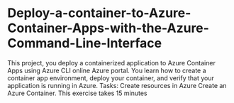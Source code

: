 # Deploy-a-container-to-Azure-Container-Apps-with-the-Azure-Command-Line-Interface
This project, you deploy a containerized application to Azure Container Apps using Azure CLI online Azure portal. You learn how to create a container app environment, deploy your container, and verify that your application is running in Azure.  Tasks:  Create resources in Azure Create an Azure Container. This exercise takes 15 minutes 
